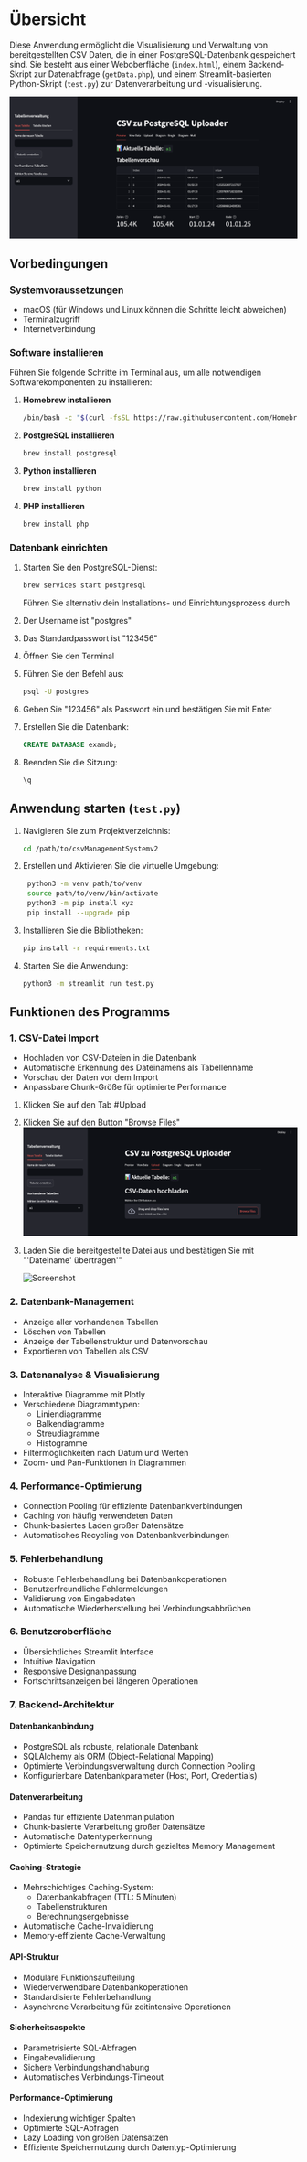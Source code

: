 # Übersicht

Diese Anwendung ermöglicht die Visualisierung und Verwaltung von bereitgestellten CSV Daten, die in einer PostgreSQL-Datenbank gespeichert sind. Sie besteht aus einer Weboberfläche (`index.html`), einem Backend-Skript zur Datenabfrage (`getData.php`), und einem Streamlit-basierten Python-Skript (`test.py`) zur Datenverarbeitung und -visualisierung.

   ![Screenshot](assets/screenshots/1_vorschau.png)

## Vorbedingungen

### Systemvoraussetzungen

- macOS (für Windows und Linux können die Schritte leicht abweichen)
- Terminalzugriff
- Internetverbindung


### Software installieren

Führen Sie folgende Schritte im Terminal aus, um alle notwendigen Softwarekomponenten zu installieren:

1. **Homebrew installieren**  
   ```bash
   /bin/bash -c "$(curl -fsSL https://raw.githubusercontent.com/Homebrew/install/HEAD/install.sh)"
   ```

2. **PostgreSQL installieren**  
   ```bash
   brew install postgresql
   ```

3. **Python installieren**  
   ```bash
   brew install python
   ```

4. **PHP installieren**  
   ```bash
   brew install php
   ```

### Datenbank einrichten

1. Starten Sie den PostgreSQL-Dienst:
   ```bash
   brew services start postgresql
   ```
   Führen Sie alternativ dein Installations- und Einrichtungsprozess durch

2. Der Username ist "postgres"
3. Das Standardpasswort ist "123456"
4. Öffnen Sie den Terminal
5. Führen Sie den Befehl aus:
   ```bash
   psql -U postgres
   ```
6. Geben Sie "123456" als Passwort ein und bestätigen Sie mit Enter
7. Erstellen Sie die Datenbank:
   ```sql
   CREATE DATABASE examdb;
   ```
8. Beenden Sie die Sitzung:
   ```sql
   \q
   ```

## Anwendung starten (`test.py`)

1. Navigieren Sie zum Projektverzeichnis:
   ```bash
   cd /path/to/csvManagementSystemv2
   ```
2. Erstellen und Aktivieren Sie die virtuelle Umgebung:
   ```bash
    python3 -m venv path/to/venv
    source path/to/venv/bin/activate
    python3 -m pip install xyz
    pip install --upgrade pip
   
   ```
3. Installieren Sie die Bibliotheken:
   ```bash
   pip install -r requirements.txt
   ```

3. Starten Sie die Anwendung:
   ```bash
   python3 -m streamlit run test.py
   ```

## Funktionen des Programms

### 1. CSV-Datei Import
- Hochladen von CSV-Dateien in die Datenbank
- Automatische Erkennung des Dateinamens als Tabellenname
- Vorschau der Daten vor dem Import
- Anpassbare Chunk-Größe für optimierte Performance


1. Klicken Sie auf den Tab #Upload
2. Klicken Sie auf den Button "Browse Files"
   ![Screenshot](assets/screenshots/2_csv_upload.png)


4. Laden Sie die bereitgestellte Datei aus und bestätigen Sie mit "'Dateiname' übertragen'"

   ![Screenshot](assets/screenshots/2.1_csv_übertragen.png)


### 2. Datenbank-Management
- Anzeige aller vorhandenen Tabellen
- Löschen von Tabellen
- Anzeige der Tabellenstruktur und Datenvorschau
- Exportieren von Tabellen als CSV

### 3. Datenanalyse & Visualisierung
- Interaktive Diagramme mit Plotly
- Verschiedene Diagrammtypen:
  - Liniendiagramme
  - Balkendiagramme 
  - Streudiagramme
  - Histogramme
- Filtermöglichkeiten nach Datum und Werten
- Zoom- und Pan-Funktionen in Diagrammen

### 4. Performance-Optimierung
- Connection Pooling für effiziente Datenbankverbindungen
- Caching von häufig verwendeten Daten
- Chunk-basiertes Laden großer Datensätze
- Automatisches Recycling von Datenbankverbindungen

### 5. Fehlerbehandlung
- Robuste Fehlerbehandlung bei Datenbankoperationen
- Benutzerfreundliche Fehlermeldungen
- Validierung von Eingabedaten
- Automatische Wiederherstellung bei Verbindungsabbrüchen

### 6. Benutzeroberfläche
- Übersichtliches Streamlit Interface
- Intuitive Navigation
- Responsive Designanpassung
- Fortschrittsanzeigen bei längeren Operationen

### 7. Backend-Architektur

#### Datenbankanbindung
- PostgreSQL als robuste, relationale Datenbank
- SQLAlchemy als ORM (Object-Relational Mapping)
- Optimierte Verbindungsverwaltung durch Connection Pooling
- Konfigurierbare Datenbankparameter (Host, Port, Credentials)

#### Datenverarbeitung
- Pandas für effiziente Datenmanipulation
- Chunk-basierte Verarbeitung großer Datensätze
- Automatische Datentyperkennung
- Optimierte Speichernutzung durch gezieltes Memory Management

#### Caching-Strategie
- Mehrschichtiges Caching-System:
  - Datenbankabfragen (TTL: 5 Minuten)
  - Tabellenstrukturen
  - Berechnungsergebnisse
- Automatische Cache-Invalidierung
- Memory-effiziente Cache-Verwaltung

#### API-Struktur
- Modulare Funktionsaufteilung
- Wiederverwendbare Datenbankoperationen
- Standardisierte Fehlerbehandlung
- Asynchrone Verarbeitung für zeitintensive Operationen

#### Sicherheitsaspekte
- Parametrisierte SQL-Abfragen
- Eingabevalidierung
- Sichere Verbindungshandhabung
- Automatisches Verbindungs-Timeout

#### Performance-Optimierung
- Indexierung wichtiger Spalten
- Optimierte SQL-Abfragen
- Lazy Loading von großen Datensätzen
- Effiziente Speichernutzung durch Datentyp-Optimierung
